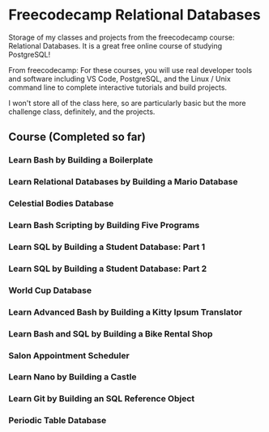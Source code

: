 # Freecodecamp Relational Databases

Storage of my classes and projects from the freecodecamp course: Relational Databases. It is a great free online course of studying PostgreSQL! 

From freecodecamp:
For these courses, you will use real developer tools and software including VS Code, PostgreSQL, and the Linux / Unix command line to complete interactive tutorials and build projects.

I won't store all of the class here, so are particularly basic but the more challenge class, definitely, and the projects.

## Course (Completed so far)
### Learn Bash by Building a Boilerplate
### Learn Relational Databases by Building a Mario Database
### Celestial Bodies Database
### Learn Bash Scripting by Building Five Programs
### Learn SQL by Building a Student Database: Part 1
### Learn SQL by Building a Student Database: Part 2
### World Cup Database
### Learn Advanced Bash by Building a Kitty Ipsum Translator
### Learn Bash and SQL by Building a Bike Rental Shop
### Salon Appointment Scheduler
### Learn Nano by Building a Castle
### Learn Git by Building an SQL Reference Object
### Periodic Table Database 

